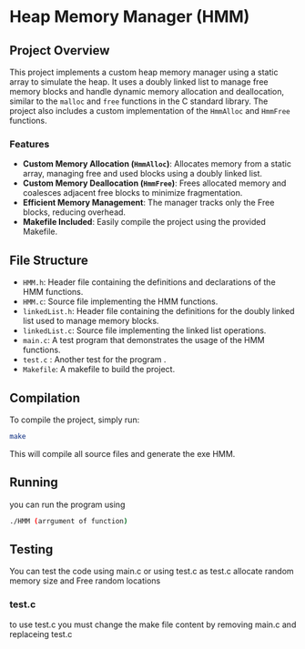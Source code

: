 # Heap Memory Manager (HMM)

## Project Overview

This project implements a custom heap memory manager using a static array to simulate the heap. It uses a doubly linked list to manage free memory blocks and handle dynamic memory allocation and deallocation, similar to the `malloc` and `free` functions in the C standard library. The project also includes a custom implementation of the `HmmAlloc` and `HmmFree` functions.

### Features

- **Custom Memory Allocation (`HmmAlloc`)**: Allocates memory from a static array, managing free and used blocks using a doubly linked list.
- **Custom Memory Deallocation (`HmmFree`)**: Frees allocated memory and coalesces adjacent free blocks to minimize fragmentation.
- **Efficient Memory Management**: The manager tracks only the Free blocks, reducing overhead.
- **Makefile Included**: Easily compile the project using the provided Makefile.

## File Structure

- `HMM.h`: Header file containing the definitions and declarations of the HMM functions.
- `HMM.c`: Source file implementing the HMM functions.
- `linkedList.h`: Header file containing the definitions for the doubly linked list used to manage memory blocks.
- `linkedList.c`: Source file implementing the linked list operations.
- `main.c`: A test program that demonstrates the usage of the HMM functions.
- `test.c` : Another test for the program .
- `Makefile`: A makefile to build the project.

## Compilation

To compile the project, simply run:

```bash
make
```
This will compile all source files and generate the exe HMM.

## Running 
you can run the program using
```bash
./HMM (arrgument of function)
```
## Testing 

You can test the code using main.c or using test.c
as test.c allocate random memory size and Free random locations 
### test.c
to use test.c you must change the make file content by removing main.c and replaceing test.c




